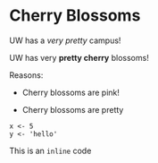 # Cherry Blossoms

UW has a *very pretty* campus!

UW has very **pretty cherry** blossoms!

Reasons:

* Cherry blossoms are pink!
- Cherry blossoms are pretty


```
x <- 5
y <- 'hello'
```

This is an `inline` code
